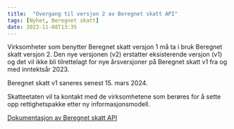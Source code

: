```yaml
---
title:  "Overgang til versjon 2 av Beregnet skatt API"
tags: [Nyhet, Beregnet skatt]
date: 2023-11-08T13:35
---
```

Virksomheter som benytter Beregnet skatt versjon 1 må ta i bruk Beregnet skatt versjon 2. Den nye versjonen (v2) erstatter eksisterende versjon (v1) og det vil ikke bli tilrettelagt for nye årsversjoner på Beregnet skatt v1 fra og med inntektsår 2023. 

Beregnet skatt v1 saneres senest 15. mars 2024.

Skatteetaten vil ta kontakt med de virksomhetene som berøres for å sette opp rettighetspakke etter ny informasjonsmodell.

[Dokumentasjon av Beregnet skatt API](../api-dokumentasjon/api/beregnetskatt)
